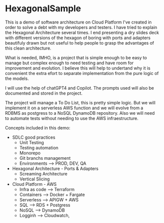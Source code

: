# HexagonalSample
This is a demo of software architecture on Cloud Platform I've created in order to solve a debt with my developers and testers. I have tried to explain the Hexagonal Architecture several times. I end presenting a dry slides deck with different versions of the hexagon of boring with ports and adapters beautifuly drawn but not useful to help people to grasp the advantages of this clean architecture. 

What is needed, IMHO, is a project that is simple enough to be easy to manage but complex enough to need testing and have room for improvement and evolution. I believe this will help to undertand why it is convenient the extra efort to separate implementation from the pure logic of the models. 

I will use the help of chatGPT4 and Copilot. The prompts used will also be documented and stored in the project.

The project will manage a To Do List, this is pretty simple logic. But we will implement it on a serverless AWS function and we will evolve from a RDBMS as postgress to a NoSQL DynamoDB repository. Also we will need to automate tests without needing to use the AWS infraestructure.

Concepts included in this demo:

* SDLC good practices
  * Unit Testing
  * Testing automation
  * Monorepo
  * Git branchs management
  * Environments --> PROD, DEV, QA 
* Hexagonal Architecture - Ports & Adapters
  * Screaming Architecture
  * Vertical Slicing
* Cloud Platform - AWS
  * Infra as code --> Terraform
  * Containers --> Docker + Fargate
  * Serverless --> APIGW + AWS
  * SQL --> RDS + Postgress
  * NoSQL --> DynamoDB
  * Logginh --> Cloudwatch, 
